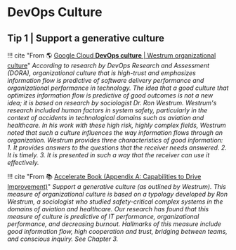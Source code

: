 # DevOps Culture 

## Tip 1 | Support a generative culture 

!!! cite "From :earth_americas: [Google Cloud **DevOps culture** | Westrum organizational culture](https://cloud.google.com/solutions/devops/devops-culture-westrum-organizational-culture)"
    _According to research by DevOps Research and Assessment (DORA), organizational culture that is high-trust and 
    emphasizes information flow is predictive of software delivery performance and organizational performance in 
    technology. The idea that a good culture that optimizes information flow is predictive of good outcomes is not a new
     idea; it is based on research by sociologist Dr. Ron Westrum. Westrum's research included human factors in system 
     safety, particularly in the context of accidents in technological domains such as aviation and healthcare.
    In his work with these high risk, highly complex fields, Westrum noted that such a culture influences the way 
    information flows through an organization. Westrum provides three characteristics of good information:
    1. It provides answers to the questions that the receiver needs answered.
    2. It is timely.
    3. It is presented in such a way that the receiver can use it effectively._ 

!!! cite "From :books: [Accelerate Book (Appendix A: Capabilities to Drive Improvement)](https://www.oreilly.com/library/view/accelerate/9781457191435/32-app_A.xhtml)"
    _Support a generative culture (as outlined by Westrum). This measure of organizational culture is based on a typology
    developed by Ron Westrum, a sociologist who studied safety-critical complex systems in the domains of aviation and 
    healthcare. Our research has found that this measure of culture is predictive of IT performance, organizational 
    performance, and decreasing burnout. Hallmarks of this measure include good information flow, high cooperation and 
    trust, bridging between teams, and conscious inquiry. See Chapter 3._   

